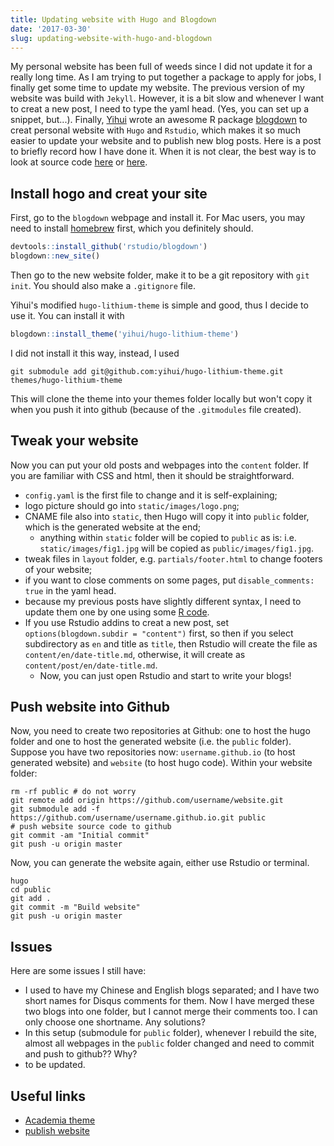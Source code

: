 ```yaml
---
title: Updating website with Hugo and Blogdown
date: '2017-03-30'
slug: updating-website-with-hugo-and-blogdown
---
```


My personal website has been full of weeds since I did not update it for a really long time. As I am trying to put together a package to apply for jobs, I finally get some time to update my website. The previous version of my website was build with `Jekyll`. However, it is a bit slow and whenever I want to creat a new post, I need to type the yaml head. (Yes, you can set up a snippet, but...). Finally, [Yihui](https://yihui.name) wrote an awesome R package [blogdown](https://github.com/rstudio/blogdown) to creat personal website with `Hugo` and `Rstudio`, which makes it so much easier to update your website and to publish new blog posts. Here is a post to briefly record how I have done it. When it is not clear, the best way is to look at source code [here](https://github.com/rbind/yihui.name) or [here](https://github.com/daijiang/website_hugo_source).

## Install hogo and creat your site

First, go to the `blogdown` webpage and install it. For Mac users, you may need to install [homebrew](https://brew.sh) first, which you definitely should.

```r
devtools::install_github('rstudio/blogdown')
blogdown::new_site()
```

Then go to the new website folder, make it to be a git repository with `git init`. You should also make a `.gitignore` file.

Yihui's modified `hugo-lithium-theme` is simple and good, thus I decide to use it. You can install it with

```r
blogdown::install_theme('yihui/hugo-lithium-theme')
```

I did not install it this way, instead, I used 

```
git submodule add git@github.com:yihui/hugo-lithium-theme.git themes/hugo-lithium-theme
```

This will clone the theme into your themes folder locally but won't copy it when you push it into github (because of the `.gitmodules` file created).

## Tweak your website

Now you can put your old posts and webpages into the `content` folder. If you are familiar with CSS and html, then it should be straightforward. 

- `config.yaml` is the first file to change and it is self-explaining;
- logo picture should go into `static/images/logo.png`;
- CNAME file also into `static`, then Hugo will copy it into `public` folder, which is the generated website at the end;
  + anything within `static` folder will be copied to `public` as is: i.e. `static/images/fig1.jpg` will be copied as `public/images/fig1.jpg`.
- tweak files in `layout` folder, e.g. `partials/footer.html` to change footers of your website;
- if you want to close comments on some pages, put `disable_comments: true` in the yaml head.
- because my previous posts have slightly different syntax, I need to update them one by one using some [R code](https://github.com/daijiang/website_hugo_source/blob/master/R/clean_blogs.R).
- If you use Rstudio addins to creat a new post, set `options(blogdown.subdir = "content")` first, so then if you select subdirectory as `en` and title as `title`, then Rstudio will create the file as `content/en/date-title.md`, otherwise, it will create as `content/post/en/date-title.md`.
    + Now, you can just open Rstudio and start to write your blogs!


## Push website into Github

Now, you need to create two repositories at Github: one to host the hugo folder and one to host the generated website (i.e. the `public` folder). Suppose you have two repositories now: `username.github.io` (to host generated website) and `website` (to host hugo code). Within your website folder:

```
rm -rf public # do not worry
git remote add origin https://github.com/username/website.git
git submodule add -f https://github.com/username/username.github.io.git public
# push website source code to github
git commit -am "Initial commit"
git push -u origin master
```

Now, you can generate the website again, either use Rstudio or terminal.

```
hugo
cd public
git add .
git commit -m "Build website"
git push -u origin master
```


## Issues

Here are some issues I still have:

- I used to have my Chinese and English blogs separated; and I have two short names for Disqus comments for them. Now I have merged these two blogs into one folder, but I cannot merge their comments too. I can only choose one shortname. Any solutions?
- In this setup (submodule for `public` folder), whenever I rebuild the site, almost all webpages in the `public` folder changed and need to commit and push to github?? Why?
- to be updated.

## Useful links

- [Academia theme](https://georgecushen.com/create-your-website-with-hugo/)
- [publish website](https://nbari.com/post/hugo-hosting/)
